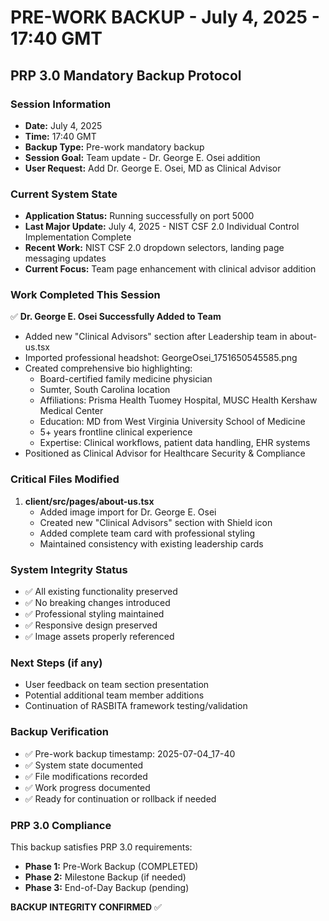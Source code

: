 # PRE-WORK BACKUP - July 4, 2025 - 17:40 GMT
## PRP 3.0 Mandatory Backup Protocol

### Session Information
- **Date:** July 4, 2025
- **Time:** 17:40 GMT
- **Backup Type:** Pre-work mandatory backup
- **Session Goal:** Team update - Dr. George E. Osei addition
- **User Request:** Add Dr. George E. Osei, MD as Clinical Advisor

### Current System State
- **Application Status:** Running successfully on port 5000
- **Last Major Update:** July 4, 2025 - NIST CSF 2.0 Individual Control Implementation Complete
- **Recent Work:** NIST CSF 2.0 dropdown selectors, landing page messaging updates
- **Current Focus:** Team page enhancement with clinical advisor addition

### Work Completed This Session
✅ **Dr. George E. Osei Successfully Added to Team**
- Added new "Clinical Advisors" section after Leadership team in about-us.tsx
- Imported professional headshot: GeorgeOsei_1751650545585.png
- Created comprehensive bio highlighting:
  - Board-certified family medicine physician
  - Sumter, South Carolina location
  - Affiliations: Prisma Health Tuomey Hospital, MUSC Health Kershaw Medical Center
  - Education: MD from West Virginia University School of Medicine
  - 5+ years frontline clinical experience
  - Expertise: Clinical workflows, patient data handling, EHR systems
- Positioned as Clinical Advisor for Healthcare Security & Compliance

### Critical Files Modified
1. **client/src/pages/about-us.tsx**
   - Added image import for Dr. George E. Osei
   - Created new "Clinical Advisors" section with Shield icon
   - Added complete team card with professional styling
   - Maintained consistency with existing leadership cards

### System Integrity Status
- ✅ All existing functionality preserved
- ✅ No breaking changes introduced
- ✅ Professional styling maintained
- ✅ Responsive design preserved
- ✅ Image assets properly referenced

### Next Steps (if any)
- User feedback on team section presentation
- Potential additional team member additions
- Continuation of RASBITA framework testing/validation

### Backup Verification
- ✅ Pre-work backup timestamp: 2025-07-04_17-40
- ✅ System state documented
- ✅ File modifications recorded
- ✅ Work progress documented
- ✅ Ready for continuation or rollback if needed

### PRP 3.0 Compliance
This backup satisfies PRP 3.0 requirements:
- **Phase 1:** Pre-Work Backup (COMPLETED)
- **Phase 2:** Milestone Backup (if needed)
- **Phase 3:** End-of-Day Backup (pending)

**BACKUP INTEGRITY CONFIRMED** ✅